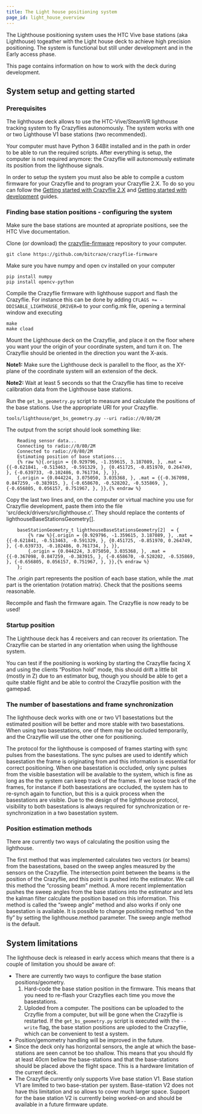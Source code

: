 ```yaml
---
title: The Light house positioning system
page_id: light_house_overview
---
```


The Lighthouse positioning system uses the HTC Vive base stations (aka Lighthouse) togeather with the Light house deck to achieve high precision positioning. The system is functional but still under development and in the Early access phase.

This page contains information on how to work with the deck during development.

## System setup and getting started

### Prerequisites

The lighthouse deck allows to use the HTC-Vive/SteamVR lighthouse tracking system to fly Crazyflies autonomously. The system works with one or two Lighthouse V1 base stations (two recommended).

Your computer must have Python 3 64Bit installed and in the path in order to be able to run the required scripts. After everything is setup, the computer is not required anymore: the Crazyflie will autonomously estimate its position from the lighthouse signals.

In order to setup the system you must also be able to compile a custom firmware for your Crazyflie and to program your Crazyflie 2.X. To do so you can follow the [Getting started with Crazyflie 2.X](https://www.bitcraze.io/getting-started-with-the-crazyflie-2-0/) and [Getting started with development](https://www.bitcraze.io/getting-started-with-development/) guides.

### Finding base station positions - configuring the system

Make sure the base stations are mounted at apropriate positions, see the HTC Vive documentation.

Clone (or download) the [crazyflie-firmware](https://github.com/bitcraze/crazyflie-firmware) repository to your computer.

```
git clone https://github.com/bitcraze/crazyflie-firmware
```

Make sure you have numpy and open cv installed on your computer

```
pip install numpy
pip install opencv-python
```

Compile the Crazyflie firmware with lighthouse support and flash the Crazyflie. For instance this can be done by adding ```CFLAGS += -DDISABLE_LIGHTHOUSE_DRIVER=0``` to your config.mk file, opening a terminal window and executing

```
make
make cload
```

Mount the Lighthouse deck on the Crazyflie, and place it on the floor where you want your the origin of your coordinate system, and turn it on. The Crazyflie should be oriented in the direction you want the X-axis.

**Note1:** Make sure the Lighthouse deck is parallell to the floor, as the XY-plane of the coordinate system will an extension of the deck.

**Note2:** Wait at least 5 seconds so that the Crazyflie has time to receive calibration data from the Lighthouse base stations.

Run the ```get_bs_geometry.py``` script to measure and calculate the positions of the base stations. Use the appropriate URI for your Crazyflie.

```
tools/lighthouse/get_bs_geometry.py --uri radio://0/80/2M
```

The output from the script should look something like:

        Reading sensor data...
        Connecting to radio://0/80/2M
        Connected to radio://0/80/2M
        Estimating position of base stations...
        {% raw %}{.origin = {0.929796, -1.359615, 3.187089, }, .mat = {{-0.621841, -0.513463, -0.591329, }, {0.451725, -0.851970, 0.264749, }, {-0.639733, -0.102486, 0.761734, }, }},
        {.origin = {0.044224, 3.075050, 3.035368, }, .mat = {{-0.367098, 0.847259, -0.383915, }, {-0.658670, -0.528202, -0.535869, }, {-0.656805, 0.056157, 0.751967, }, }},{% endraw %}


Copy the last two lines and, on the computer or virtual machine you use for Crazyflie development, paste them into the file 'src/deck/drivers/src/lighthouse.c'. They should replace the contents of lighthouseBaseStationsGeometry[].

        baseStationGeometry_t lighthouseBaseStationsGeometry[2]  = {
            {% raw %}{.origin = {0.929796, -1.359615, 3.187089, }, .mat = {{-0.621841, -0.513463, -0.591329, }, {0.451725, -0.851970, 0.264749, }, {-0.639733, -0.102486, 0.761734, }, }},
            {.origin = {0.044224, 3.075050, 3.035368, }, .mat = {{-0.367098, 0.847259, -0.383915, }, {-0.658670, -0.528202, -0.535869, }, {-0.656805, 0.056157, 0.751967, }, }},{% endraw %}
        };

The .origin part represents the position of each base station, while the .mat part is the orientation (rotation matrix). Check that the positions seems reasonable.

Recompile and flash the firmware again. The Crazyflie is now ready to be used!

### Startup position
The Lighthouse deck has 4 receivers and can recover its orientation. The Crazyflie can be started in any orientation when using the lighthouse system.

You can test if the positioning is working by starting the Crazyflie facing X and using the clients “Position hold” mode, this should drift a little bit (mostly in Z) due to an estimator bug, though you should be able to get a quite stable flight and be able to control the Crazyflie position with the gamepad.


### The number of basestations and frame synchronization
The lighthouse deck works with one or two V1 basestations but the estimated position will be better and more stable with two basestations. When using two basestations, one of them may be occluded temporarily, and the Crazyflie will use the other one for positioning.

The protocol for the lighthouse is composed of frames starting with sync pulses from the basestations. The sync pulses are used to identify which basestation the frame is originating from and this information is essential for correct positioning. When one basestation is occluded, only sync pulses from the visible basestation will be available to the system, which is fine as long as the the system can keep track of the frames. If we loose track of the frames, for instance if both basestations are occluded, the system has to re-synch again to function, but this is a quick process when the basestations are visible. Due to the design of the lighthouse protocol, visibility to both basestations is always required for synchronization or re-synchronization in a two basestation system.


### Position estimation methods
There are currently two ways of calculating the position using the lighthouse.

The first method that was implemented calculates two vectors (or beams) from the basestations, based on the sweep angles measured by the sensors on the Crazyflie. The intersection point between the beams is the position of the Crazyflie, and this point is pushed into the estimator. We call this method the “crossing beam” method. A more recent implementation pushes the sweep angles from the base stations into the estimator and lets the kalman filter calculate the position based on this information. This method is called the “sweep angle” method and also works if only one basestation is available. It is possible to change positioning method “on the fly” by setting the lighthouse.method parameter. The sweep angle method is the default.

## System limitations

The lighthouse deck is released in early access which means that there is a couple of limitation you should be aware of:

* There are currently two ways to configure the base station positions/geometry.
  1. Hard-code the base station position in the firmware. This means that you need to re-flash your Crazyflies each time you move the basestations.
  2. Uploded from a computer. The positions can be uploaded to the Crzyflie from a computer, but will be gone when the Crazyflie is restarted. If the ```get_bs_geometry.py``` script is executed with the ```--write``` flag, the base station positions are uploded to the Crazyflie, which can be convenient to test a system.
* Position/gemometry handling will be improved in the future.
* Since the deck only has horizontal sensors, the angle at which the base-stations are seen cannot be too shallow. This means that you should fly at least 40cm bellow the base-stations and that the base-stations should be placed above the flight space. This is a hardware limitation of the current deck.
* The Crazyflie currently only supports Vive base station V1. Base station V1 are limited to two base-station per system. Base-station V2 does not have this limitation and so allows to cover much larger space. Support for the base station V2 is currently being worked-on and should be available in a future firmware update.
